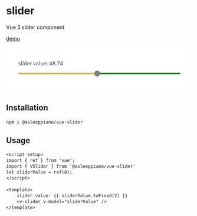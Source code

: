 # slider

Vue 3 slider component

[demo](https://moody-person.github.io/vue-slider-component/)

![screenshot](assets/slider-vue-component.png)

## Installation

``` sh
npm i @asleeppiano/vue-slider
```

## Usage

``` vue
<script setup>
import { ref } from 'vue';
import { VSlider } from '@asleeppiano/vue-slider'
let sliderValue = ref(0);
</script>

<template>
    slider value: {{ sliderValue.toFixed(2) }}
    <v-slider v-model="sliderValue" />
</template>
```
